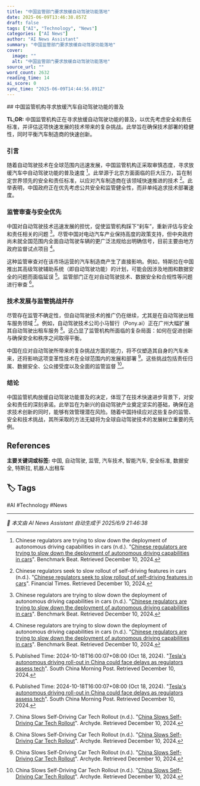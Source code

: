 ```yaml
---
title: "中国监管部门要求放缓自动驾驶功能落地"
date: 2025-06-09T13:46:38.857Z
draft: false
tags: ["AI", "Technology", "News"]
categories: ["AI News"]
author: "AI News Assistant"
summary: "中国监管部门要求放缓自动驾驶功能落地"
cover:
  image: ""
  alt: "中国监管部门要求放缓自动驾驶功能落地"
source_url: ""
word_count: 2632
reading_time: 14
ai_score: 0
sync_time: "2025-06-09T14:44:56.891Z"
---
```


<article>
## 中国监管机构寻求放缓汽车自动驾驶功能的普及

****TL;DR:**** 中国监管机构正在寻求放缓自动驾驶功能的普及，以优先考虑安全和责任标准，并评估这项快速发展的技术带来的复杂挑战。此举旨在确保技术部署的稳健性，同时平衡汽车制造商的快速创新。

### 引言

随着自动驾驶技术在全球范围内迅速发展，中国监管机构正采取审慎态度，寻求放缓汽车中自动驾驶功能的普及速度 [^1]。此举源于北京方面面临的巨大压力，旨在制定世界领先的安全和责任标准，以应对汽车制造商在该领域快速推进的技术 [^2]。此举表明，中国政府正在优先考虑公共安全和监管健全性，而非单纯追求技术部署速度。

### 监管审查与安全优先

中国对自动驾驶技术迅速发展的担忧，促使监管机构踩下“刹车”，重新评估与安全和责任相关的问题 [^1]。尽管中国对电动汽车产业保持高度的政策支持，但中央政府尚未就全国范围内全面自动驾驶车辆的更广泛法规给出明确信号，目前主要由地方政府监督试点项目 [^1]。

这种监管审查对在该市场运营的汽车制造商产生了直接影响。例如，特斯拉在中国推出其高级驾驶辅助系统（即自动驾驶功能）的计划，可能会因涉及地图和数据安全的问题而面临延误 [^4]。监管部门正在对自动驾驶技术、数据安全和合规性等问题进行审查 [^4]。

### 技术发展与监管挑战并存

尽管存在监管不确定性，但自动驾驶技术的推广仍在继续，尤其是在自动驾驶出租车服务领域 [^3]。例如，自动驾驶技术公司小马智行（Pony.ai）正在广州大幅扩展其自动驾驶出租车服务 [^3]。这凸显了监管机构所面临的复杂局面：如何在促进创新与确保安全和秩序之间取得平衡。

中国在应对自动驾驶所带来的复杂挑战方面的能力，将不仅塑造其自身的汽车未来，还将影响这项变革性技术在全球范围内的发展和部署 [^3]。这些挑战包括责任归属、数据安全、公众接受度以及全面的监管监督 [^3]。

### 结论

中国监管机构放缓自动驾驶功能普及的决定，体现了在技术快速进步背景下，对安全和责任的深刻承诺。此举旨在为新兴的自动驾驶产业奠定坚实的基础，确保在追求技术创新的同时，能够有效管理潜在风险。随着中国持续应对这些复杂的监管、安全和技术挑战，其所采取的方法无疑将为全球自动驾驶技术的发展树立重要的先例。

## References

[^1]: Chinese regulators are trying to slow down the deployment of autonomous driving capabilities in cars (n.d.). "[Chinese regulators are trying to slow down the deployment of autonomous driving capabilities in cars](https://benchmarkbeat.com/markets/us/companies/chinese-regulators-are-trying-to-slow-down-the-deployment-of-autonomous-driving-capabilities-in-cars/)". Benchmark Beat. Retrieved December 10, 2024.
[^2]: Chinese regulators seek to slow rollout of self-driving features in cars (n.d.). "[Chinese regulators seek to slow rollout of self-driving features in cars](https://www.ft.com/content/cf72f1c1-7495-461f-8c1c-790016fad647)". Financial Times. Retrieved December 10, 2024.
[^3]: China Slows Self-Driving Car Tech Rollout (n.d.). "[China Slows Self-Driving Car Tech Rollout](https://www.archyde.com/china-slows-self-driving-car-tech-rollout/)". Archyde. Retrieved December 10, 2024.
[^4]: Published Time: 2024-10-18T16:00:07+08:00 (Oct 18, 2024). "[Tesla's autonomous driving roll-out in China could face delays as regulators assess tech](https://www.scmp.com/tech/article/3282876/teslas-autonomous-driving-roll-out-china-could-face-delays-regulators-assess-tech)". South China Morning Post. Retrieved December 10, 2024.
[^5]: China News Live: Chinese regulators move to slow self-driving feature ... (n.d.). "[China News Live: Chinese regulators move to slow self-driving feature ...](https://www.moneycontrol.com/world/china-news-today-latest-breaking-news-09-06-2025-alpha-liveblog-13105200.html)". Moneycontrol. Retrieved December 10, 2024.
</article>

**主要关键词或标签:** 中国, 自动驾驶, 监管, 汽车技术, 智能汽车, 安全标准, 数据安全, 特斯拉, 机器人出租车

## 🏷️ Tags

#AI #Technology #News

---

*📰 本文由 AI News Assistant 自动生成于 2025/6/9 21:46:38*
